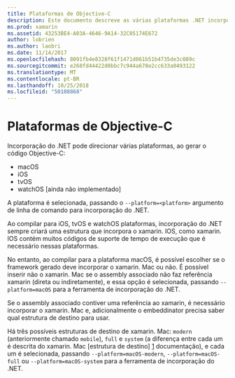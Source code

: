 ```yaml
---
title: Plataformas de Objective-C
description: Este documento descreve as várias plataformas .NET incorporação pode direcionar ao trabalhar com código Objective-C. Ele aborda o macOS, iOS, tvOS e watchOS.
ms.prod: xamarin
ms.assetid: 43253BE4-A03A-4646-9A14-32C05174E672
author: lobrien
ms.author: laobri
ms.date: 11/14/2017
ms.openlocfilehash: 8091fb4e8328f61f1471d061b51b4735de3c089c
ms.sourcegitcommit: e268fd44422d0bbc7c944a678e2cc633a0493122
ms.translationtype: MT
ms.contentlocale: pt-BR
ms.lasthandoff: 10/25/2018
ms.locfileid: "50108868"
---
```

# <a name="objective-c-platforms"></a>Plataformas de Objective-C

Incorporação do .NET pode direcionar várias plataformas, ao gerar o código Objective-C:

* macOS
* iOS
* tvOS
* watchOS [ainda não implementado]

A plataforma é selecionada, passando o `--platform=<platform>` argumento de linha de comando para incorporação do .NET.

Ao compilar para iOS, tvOS e watchOS plataformas, incorporação do .NET sempre criará uma estrutura que incorpora o xamarin. IOS, como xamarin. IOS contém muitos códigos de suporte de tempo de execução que é necessário nessas plataformas.

No entanto, ao compilar para a plataforma macOS, é possível escolher se o framework gerado deve incorporar o xamarin. Mac ou não. É possível inserir não o xamarin. Mac se o assembly associado não faz referência xamarin (direta ou indiretamente), e essa opção é selecionada, passando `--platform=macOS` para a ferramenta de incorporação do .NET.

Se o assembly associado contiver uma referência ao xamarin, é necessário incorporar o xamarin. Mac e, adicionalmente o embeddinator precisa saber qual estrutura de destino para usar.

Há três possíveis estruturas de destino de xamarin. Mac: `modern` (anteriormente chamado `mobile`), `full` e `system` (a diferença entre cada um é descrita do xamarin. Mac [estrutura de destino] [ 1] documentação), e cada um é selecionada, passando `--platform=macOS-modern`, `--platform=macOS-full` ou `--platform=macOS-system` para a ferramenta de incorporação do .NET.

[1]: ~/mac/platform/target-framework.md
